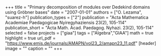 +++
title = "Primary decomposition of modules over Dedekind domains using Gröbner bases"
date = "2007-01-01"
authors = ["O. Lezama", "suarez-h"]
publication_types = ["2"]
publication = "Acta Mathematica Academiae Paedagogicae Nyiregyhaziensis 23(2), 105-114"
publication_short = "Acta Math. Acad. Paedagog. Nyhazi. 23(2), 105-114"
selected = false
projects = ["giaa"]
tags = ["Algebra","GIAA"]
math = true
highlight = true
url_pdf = "https://www.emis.de/journals/AMAPN/vol23_2/amapn23_11.pdf"
[header]
image = ""
caption = ""
+++
